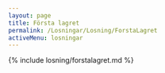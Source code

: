 ```yaml
---
layout: page
title: Första lagret
permalink: /Losningar/Losning/ForstaLagret
activeMenu: losningar
---
```

<div class="container margin-top">
{% include losning/forstalagret.md %}
</div>